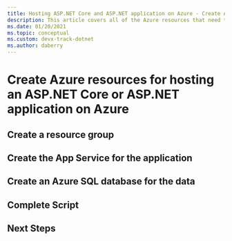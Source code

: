 ```yaml
---
title: Hosting ASP.NET Core and ASP.NET application on Azure - Create Azure resources
description: This article covers all of the Azure resources that need to be created in Azure to host a typical ASP.NET Core or ASP.NET web application or API
ms.date: 01/20/2021
ms.topic: conceptual
ms.custom: devx-track-dotnet
ms.author: daberry
---
```


# Create Azure resources for hosting an ASP.NET Core or ASP.NET application on Azure

## Create a resource group

## Create the App Service for the application

## Create an Azure SQL database for the data

## Complete Script

## Next Steps
